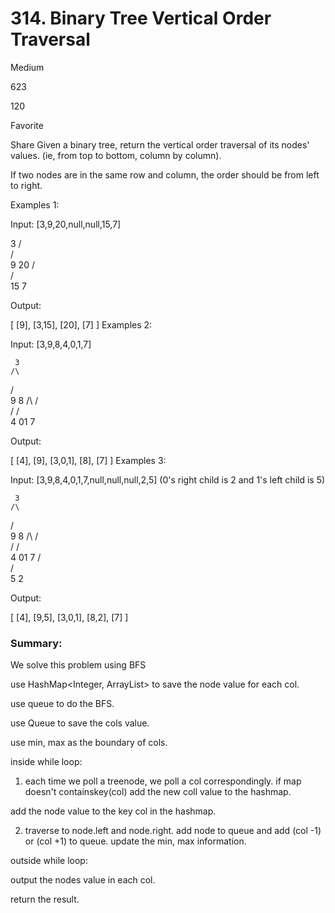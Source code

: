 # 314. Binary Tree Vertical Order Traversal

Medium

623

120

Favorite

Share
Given a binary tree, return the vertical order traversal of its nodes' values. (ie, from top to bottom, column by column).

If two nodes are in the same row and column, the order should be from left to right.

Examples 1:

Input: [3,9,20,null,null,15,7]

   3
  /\
 /  \
 9  20
    /\
   /  \
  15   7 

Output:

[
  [9],
  [3,15],
  [20],
  [7]
]
Examples 2:

Input: [3,9,8,4,0,1,7]

     3
    /\
   /  \
   9   8
  /\  /\
 /  \/  \
 4  01   7 

Output:

[
  [4],
  [9],
  [3,0,1],
  [8],
  [7]
]
Examples 3:

Input: [3,9,8,4,0,1,7,null,null,null,2,5] (0's right child is 2 and 1's left child is 5)

     3
    /\
   /  \
   9   8
  /\  /\
 /  \/  \
 4  01   7
    /\
   /  \
   5   2

Output:

[
  [4],
  [9,5],
  [3,0,1],
  [8,2],
  [7]
]


### Summary:

We solve this problem using BFS

use HashMap<Integer, ArrayList<Integer>> to save the node value for each col.
   
use queue<TreeNode> to do the BFS.

use Queue<Integer> to save the cols value.

use min, max as the boundary of cols.

inside while loop:

  1. each time we poll a treenode, we poll a col correspondingly. if map doesn't containskey(col) add the new coll value to the hashmap.
   
   add the node value to the key col in the hashmap.
   
  2. traverse to node.left and node.right. add node to queue and add (col -1) or (col +1) to queue. update the min, max information.
   
outside while loop:

output the nodes value in each col.

return the result.
